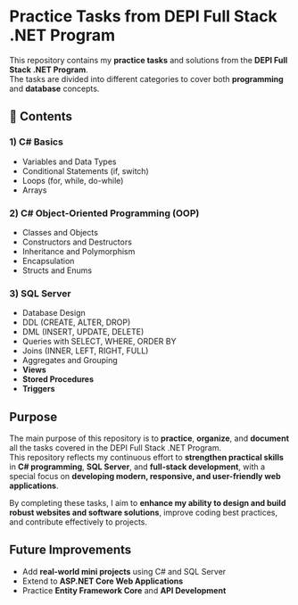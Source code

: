# Practice Tasks from DEPI Full Stack .NET Program

This repository contains my **practice tasks** and solutions from the **DEPI Full Stack .NET Program**.  
The tasks are divided into different categories to cover both **programming** and **database** concepts.

## 📂 Contents

### 1) C# Basics
- Variables and Data Types  
- Conditional Statements (if, switch)  
- Loops (for, while, do-while)  
- Arrays  

### 2) C# Object-Oriented Programming (OOP)
- Classes and Objects  
- Constructors and Destructors  
- Inheritance and Polymorphism  
- Encapsulation  
- Structs and Enums  

### 3) SQL Server
- Database Design  
- DDL (CREATE, ALTER, DROP)  
- DML (INSERT, UPDATE, DELETE)  
- Queries with SELECT, WHERE, ORDER BY  
- Joins (INNER, LEFT, RIGHT, FULL)  
- Aggregates and Grouping  
- **Views**  
- **Stored Procedures**  
- **Triggers**  

##  Purpose
The main purpose of this repository is to **practice**, **organize**, and **document** all the tasks covered in the DEPI Full Stack .NET Program.  
This repository reflects my continuous effort to **strengthen practical skills** in **C# programming**, **SQL Server**, and **full-stack development**, with a special focus on **developing modern, responsive, and user-friendly web applications**.  

By completing these tasks, I aim to **enhance my ability to design and build robust websites and software solutions**, improve coding best practices, and contribute effectively to projects.

##  Future Improvements
- Add **real-world mini projects** using C# and SQL Server  
- Extend to **ASP.NET Core Web Applications**  
- Practice **Entity Framework Core** and **API Development**
